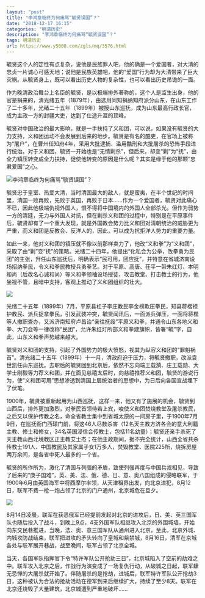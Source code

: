 ```yaml
---
layout: "post"
title: "李鸿章临终为何痛骂“毓贤误国”？"
date: "2018-12-17 16:15"
categories: "明清历史"
description: "李鸿章临终为何痛骂“毓贤误国”？"
tags: 明清历史
url: https://www.y5000.com/zgls/mq/3576.html
---
```






毓贤这个人的定性有点复杂，说他是民族罪人吧，他的确是一个爱国者，对大清的忠贞一片诚心可感天地；说他是民族英雄吧，他的“爱国”行为却为大清带来了巨大灾祸。从毓贤身上，既可以看出历史人物的复杂性，也可以看出历史吊诡的一面。

作为晚清政治舞台上名臣的毓贤，是以极端排外著称的，这个人是监生出身，他的官是捐来的，清光绪五年（1879年），由选用同知捐纳知府派分山东，在山东工作了二十多年，光绪二十五年（1899年）被授山东巡抚，成为山东最高行政长官，成为主政一方的封疆大吏，达到了仕途升涯的顶峰。

毓贤对中国政治的最大影响，就是一手扶持了义和团，可以说，如果没有毓贤的大力支持，义和团运动不会发展到后来的地步。毓贤是有名的酷吏，在官场上被称为“屠户”，在曹州任知府4年，采用大批逮捕、滥用酷刑和大批屠杀的恐怖手段进行统治。对于义和团，毓贤一开始也是“无情剿杀”，但后来，却变“剿”为“抚”，由全力镇压转变成全力扶持，促使他转变的原因是什么呢？其实是缘于他的那颗“忠君爱国”之心。

![李鸿章临终为何痛骂“毓贤误国”？](/uploads/allimg/161019/6-16101913402Ha.JPG)

毓贤忠于皇室、热爱大清，当时清国最大的敌人，就是蛮夷，在半个世纪的时间里，清国一败再败，先败于英国，再败于日本……作为一个爱国者，毓贤对此痛心不已，因此他极端仇视外国人，恨不得将中国境内的外国人全部杀光。但作为弱势一方的清廷，无力与外国人对抗，但在剿杀义和团的过程中，特别是在平原事件后，毓贤却有了一个重大发现，就是外国教会势力比义和团对清朝统治的威胁更为严重，而义和团是反教会、反洋人的，因此，可以成为抗拒洋人势力的重要力量。

如此一来，他对义和团的镇压就不像以前那样卖力了，他改“义和拳”为“义和团”，采取了由“剿”变“抚”的策略。光绪二十四年，他提出“化私会为公举，改拳勇为民团”的主张，升任山东巡抚后，明确表示“民可用，团应抚”，并特意在省城济南设场招纳拳民，令义和拳民教授兵勇拳艺。对于平原、高唐、茌平一带朱红灯、本明和尚（后改名心诚和尚）等义和拳领袖设场授徒、攻击教堂、打击教士的行为，他坐视不管，且暗中支持，客观上推动了义和团组织的壮大。

![](https://img.y5000.com/uploads/allimg/161019/134Q62P9-0.jpg)

光绪二十五年（1899年）7月，平原县杠子李庄教民李金榜欺压拳民，知县蒋楷袒护教民、派兵捉拿拳民，引发武装冲突，毓贤闻讯后，一面派兵弹压，一面将蒋楷等人撤职查办，又派济南知府卢昌诒“亲往抚绥”平原义和拳，并通令山东各地义和拳、大刀会等一律改称“民团”，允许朱红灯所部义和拳建旗帜，皆署“毓”字，自此，山东义和拳声势越来越大。

毓贤对义和团的支持，引起了外国势力的极大愤怒，视其为纵容义和团的“罪魁祸首”。清光绪二十五年（1899年）十一月，清政府迫于压力，将毓贤撤职，改派袁世凯任山东巡抚。去职后的毓贤回到北京后，依然不忘向端王载漪、庄王载勋、大学士刚毅等力荐义和团，并在面见慈禧太后时，向慈禧推荐义和团，毓贤的游说行为，使“义和团可用”思想渗透到清国上层统治者的思想中，为日后向各国宣战埋下了伏笔。

1900年，毓贤被重新起用为山西巡抚，这样一来，他又有了施展的机会，毓贤到山西后，排外更加激烈，对拳民首领待若上宾，唆使义和团焚烧教堂及屠杀教民，之后又以保护传教之名，命全省教士集中到省城太原的一间房子里，于1900年7月9日，在巡抚衙门西辕门前，将这46人尽数杀害（12名天主教方济各会的意大利籍主教、修士和修女，34名英国浸信会传教士，包括11名幼童）；毓贤还亲手杀死了天主教山西北境教区正主教艾士杰；在他主政期间，据不完全统计，山西全省共杀传教士191人、中国教民及其家属子女1万多人，焚毁教堂、医院225所，烧拆房屋两万余间，是各省中死人最多的一个省。

毓贤的所作所为，激化了清国与列强的矛盾，致使列强再度与中国兵戎相见，导致了后来的“庚子国难”，英、美、法、俄、德、日、意、奥八国组成的侵略联军，于1900年6月由英国海军中将西摩尔率领，从天津租界出发，向北京进犯，8月12日，联军不费一枪一炮占领了北京的门户通州，北京城危在旦夕。

![](https://img.y5000.com/uploads/allimg/161019/134Q613T-1.jpg)

8月14日凌晨，联军在获悉俄军已经提前发起对北京的进攻后，日、美、英三国军队也随后投入了战斗，到晚上9点，4支外国军队相继攻入北京的外围城墙，开始向东交民巷推进，当晚，法、奥、意三国军队从通州进入北京，至此，北京外城、内城攻防战结束，联军把进攻的矛头转向了皇城和紫禁城，8月16日，清军在京城各处与联军展开巷战，战至晚间，联军占领了北京全城。

当天，各国军队指挥官下令“特许军队公开抢劫三日”，北京城陷入了空前的劫难之中。联军攻入北京之后，作战行为演变成了一场复仇行动，从破城之日起，联军肆无忌惮的大屠杀就开始了。伴随屠杀的是抢劫，进城后，联军特许军队公开抢劫3日，这种被认为合法的抢劫活动在德军到来后继续扩大，持续了至少8天。联军在北京还烧毁了大量建筑，北京城遭到严重地破坏……
